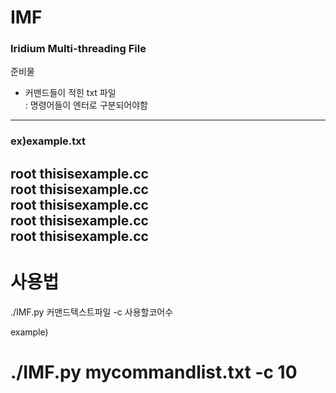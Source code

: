 # IMF
### Iridium Multi-threading File

준비물
- 커맨드들이 적힌 txt 파일  
: 명령어들이 엔터로 구분되어야함
------------------------------------------------------
### ex)example.txt 
root thisisexample.cc  
root thisisexample.cc  
root thisisexample.cc  
root thisisexample.cc  
root thisisexample.cc  
------------------------------------------------------


# 사용법  
./IMF.py 커맨드텍스트파일 -c 사용할코어수

example)  
# ./IMF.py mycommandlist.txt -c 10
